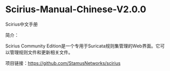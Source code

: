 # Scirius-Manual-Chinese-V2.0.0
Scirius中文手册

简介：

Scirius Community Edition是一个专用于Suricata规则集管理的Web界面。它可以管理规则文件和更新相关文件。

项目链接：https://github.com/StamusNetworks/scirius

